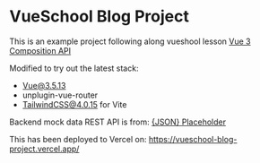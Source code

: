 # VueSchool Blog Project

This is an example project following along vueshool lesson [Vue 3 Composition API](https://vueschool.io/courses/vue-3-composition-api)

Modified to try out the latest stack:

- Vue@3.5.13
- unplugin-vue-router
- TailwindCSS@4.0.15 for Vite

Backend mock data REST API is from: [{JSON} Placeholder](https://jsonplaceholder.typicode.com/)

This has been deployed to Vercel on: https://vueschool-blog-project.vercel.app/
